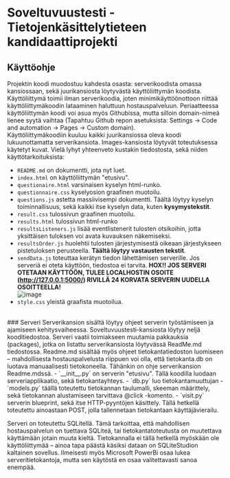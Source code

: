 # Soveltuvuustesti - Tietojenkäsittelytieteen kandidaattiprojekti
## Käyttöohje
Projektin koodi muodostuu kahdesta osasta: serverikoodista omassa kansiossaan, sekä juurikansiosta löytyvästä käyttöliittymän koodista. Käyttöliittymä toimii ilman serverikoodia, joten minimikäyttöönottoon riittää käyttöliittymäkoodin lataaminen haluttuun hostauspalveluun. Periaatteessa käyttöliittymän koodi voi asua myös Githubissa, mutta silloin domain-nimeä lienee syytä vaihtaa (Tapahtuu Github repon asetuksista: Settings -> Code and automation -> Pages -> Custom domain).<br>
Käyttöliittymäkoodiin kuuluu kaikki juurikansiossa oleva koodi lukuunottamatta serverikansiota. Images-kansiosta löytyvät toteutuksessa käytetyt kuvat. Vielä lyhyt yhteenveto kustakin tiedostosta, sekä niiden käyttötarkoituksista: <br>
- `README.md` on dokumentti, jota nyt luet.
- `index.html` on käyttöliittymän "etusivu".
- `questionaire.html` varsinaisen kyselyn html-runko.
- `questionnaire.css` kyselyosion graafinen muotoilu.
- `questions.js` astetta massiivisempi dokumentti. Täältä löytyy kyselyn toiminnallisuus, sekä kaikki itse kyselyn data, kuten <b>kysymystekstit</b>.
- `result.css` tulossivun graafinen muotoilu.
- `results.html` tulossivun html-runko
- `resultsListeners.js` lisää eventlistenerit tulosten otsikoihin, jotta yksittäisen tuloksen voi avata kuvauksen näkemiseksi.
- `resultsOrder.js` huolehtii tulosten järjestymisestä oikeaan järjestykseen pistetuloksen perusteella. <b>Täältä löytyy vastausten tekstit</b>.
- `sendData.js` toteuttaa kerätyn tiedon lähettämisen serverille. Jos serveriä ei oteta käyttöön, tiedostoa ei tarvita. <b>HOX!! JOS SERVERI OTETAAN KÄYTTÖÖN, TULEE LOCALHOSTIN OSOITE (http://127.0.0.1:5000/) RIVILLÄ 24 KORVATA SERVERIN UUDELLA OSOITTEELLA! </b><br>
  ![image](https://github.com/htammia/soveltuvuustesti/assets/94059323/dd33445a-fabc-4067-b7c3-5f1045a5715d)
- `style.css` yleistä graafista muotoilua.
<br>
### Serveri
Serverikansion sisältä löytyy ohjeet serverin työstämiseen ja ajamiseen kehitysvaiheessa. Soveltuvuustesti-kansiosta löytyy neljä kooditiedostoa. Serveri vaatii toimiakseen muutamia pakkauksia (packages), jotka on listattu serverikansiosta löytyvässä ReadMe.md tiedostossa. Readme.md sisältää myös ohjeet tietokantatiedoston luomiseen – mahdollisesta hostauspalvelusta riippuen voi olla, että tietokanta.db on luotava manuaalisesti tietokoneella. Tähänkin on ohje serverikansion Readme.mdssä.
- `__init__.py` on serverin "etusivu". Tällä koodilla luodaan serveriapplikaatio, sekä tietokantayhteys.
- `db.py` luo tietokantamuuttujan
- `models.py` täällä toteutettu tietokannan taulumalli, skeeman määrittely, sekä tietokannan alustamiseen tarvittava @click -komento.
- `visit.py` serverin blueprint, sekä itse HTTP-pyyntöjen käsittely. Tällä hetkellä toteutettu ainoastaan POST, jolla tallennetaan tietokantaan käyttäjävierailu.

Serveri on toteutettu SQLitellä. Tämä tarkoittaa, että mahdollisen hostauspalvelun on tuettava SQLiteä, tai tietokantatoteutusta on muutettava käyttämään jotain muuta kieltä. Tietokannalla ei tällä hetkellä myöskään ole käyttöliittymää – ainoa tapa päästä käsiksi dataan on SQLiteStudion kaltainen sovellus. Ilmeisesti myös Microsoft PowerBi osaa lukea serveritietokantoja, mutta sen käytöstä en osaa valitettavasti sanoa enempää. 
